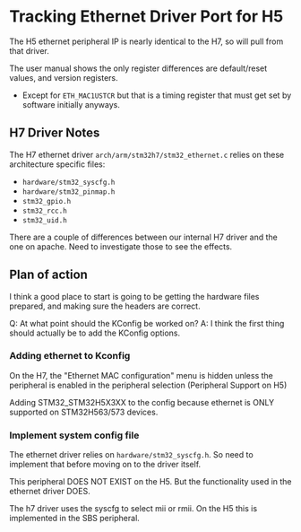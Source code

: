 # Tracking Ethernet Driver Port for H5

The H5 ethernet peripheral IP is nearly identical to the H7, so will pull from that driver.

The user manual shows the only register differences are default/reset values,
and version registers.
- Except for `ETH_MAC1USTCR` but that is a timing register that must get set
  by software initially anyways. 

## H7 Driver Notes
The H7 ethernet driver `arch/arm/stm32h7/stm32_ethernet.c` relies on these
architecture specific files:
- `hardware/stm32_syscfg.h`
- `hardware/stm32_pinmap.h`
- `stm32_gpio.h`
- `stm32_rcc.h`
- `stm32_uid.h`

There are a couple of differences between our internal H7 driver and the one
on apache. Need to investigate those to see the effects. 


## Plan of action
I think a good place to start is going to be getting the hardware files
prepared, and making sure the headers are correct. 

Q: At what point should the KConfig be worked on? 
A: I think the first thing should actually be to add the KConfig options.

### Adding ethernet to Kconfig
On the H7, the "Ethernet MAC configuration" menu is hidden unless the
peripheral is enabled in the peripheral selection (Peripheral Support on H5)

Adding STM32_STM32H5X3XX to the config because ethernet is ONLY supported on 
STM32H563/573 devices. 


### Implement system config file
The ethernet driver relies on `hardware/stm32_syscfg.h`. So need to implement
that before moving on to the driver itself. 

This peripheral DOES NOT EXIST on the H5. But the functionality used in the 
ethernet driver DOES. 

The h7 driver uses the syscfg to select mii or rmii. On the H5 this is
implemented in the SBS peripheral. 